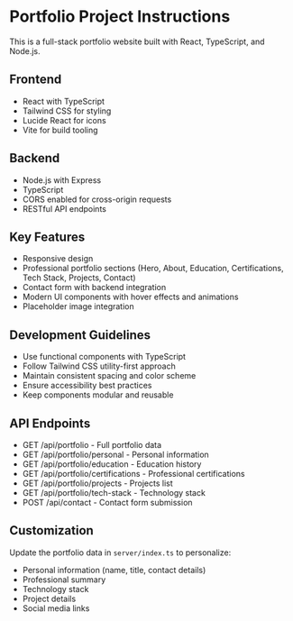 <!-- Use this file to provide workspace-specific custom instructions to Copilot. For more details, visit https://code.visualstudio.com/docs/copilot/copilot-customization#_use-a-githubcopilotinstructionsmd-file -->

# Portfolio Project Instructions

This is a full-stack portfolio website built with React, TypeScript, and Node.js.

## Frontend
- React with TypeScript
- Tailwind CSS for styling
- Lucide React for icons
- Vite for build tooling

## Backend
- Node.js with Express
- TypeScript
- CORS enabled for cross-origin requests
- RESTful API endpoints

## Key Features
- Responsive design
- Professional portfolio sections (Hero, About, Education, Certifications, Tech Stack, Projects, Contact)
- Contact form with backend integration
- Modern UI components with hover effects and animations
- Placeholder image integration

## Development Guidelines
- Use functional components with TypeScript
- Follow Tailwind CSS utility-first approach
- Maintain consistent spacing and color scheme
- Ensure accessibility best practices
- Keep components modular and reusable

## API Endpoints
- GET /api/portfolio - Full portfolio data
- GET /api/portfolio/personal - Personal information
- GET /api/portfolio/education - Education history
- GET /api/portfolio/certifications - Professional certifications
- GET /api/portfolio/projects - Projects list
- GET /api/portfolio/tech-stack - Technology stack
- POST /api/contact - Contact form submission

## Customization
Update the portfolio data in `server/index.ts` to personalize:
- Personal information (name, title, contact details)
- Professional summary
- Technology stack
- Project details
- Social media links

